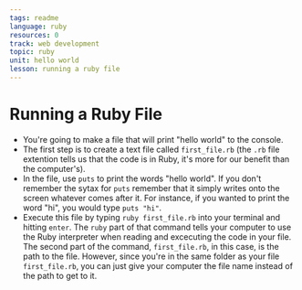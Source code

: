 ```yaml
---
tags: readme
language: ruby
resources: 0
track: web development
topic: ruby
unit: hello world
lesson: running a ruby file
---
```


# Running a Ruby File

* You're going to make a file that will print "hello world" to the console. 
* The first step is to create a text file called `first_file.rb` (the `.rb` file extention tells us that the code is in Ruby, it's more for our benefit than the computer's).
* In the file, use `puts` to print the words "hello world". If you don't remember the sytax for `puts` remember that it simply writes onto the screen whatever comes after it. For instance, if you wanted to print the word "hi", you would type `puts "hi"`.
* Execute this file by typing `ruby first_file.rb` into your terminal and hitting `enter`. The `ruby` part of that command tells your computer to use the Ruby interpreter when reading and excecuting the code in your file. The second part of the command, `first_file.rb`, in this case, is the path to the file. However, since you're in the same folder as your file `first_file.rb`, you can just give your computer the file name instead of the path to get to it.
